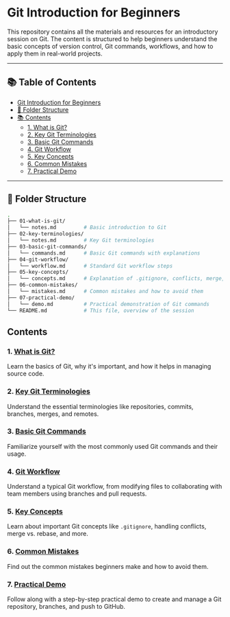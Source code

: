 # Git Introduction for Beginners

This repository contains all the materials and resources for an introductory session on Git. The content is structured to help beginners understand the basic concepts of version control, Git commands, workflows, and how to apply them in real-world projects.

---

## 📚 Table of Contents

- [Git Introduction for Beginners](#git-introduction-for-beginners)
- [📁 Folder Structure](#-folder-structure)
- [📚 Contents](#-contents)
  - [1. What is Git?](#1-what-is-git)
  - [2. Key Git Terminologies](#2-key-git-terminologies)
  - [3. Basic Git Commands](#3-basic-git-commands)
  - [4. Git Workflow](#4-git-workflow)
  - [5. Key Concepts](#5-key-concepts)
  - [6. Common Mistakes](#6-common-mistakes)
  - [7. Practical Demo](#7-practical-demo)

---

## 📁 Folder Structure

```bash
.
├── 01-what-is-git/
│   └── notes.md         # Basic introduction to Git
├── 02-key-terminologies/
│   └── notes.md         # Key Git terminologies
├── 03-basic-git-commands/
│   └── commands.md      # Basic Git commands with explanations
├── 04-git-workflow/
│   └── workflow.md      # Standard Git workflow steps
├── 05-key-concepts/
│   └── concepts.md      # Explanation of .gitignore, conflicts, merge, and rebase
├── 06-common-mistakes/
│   └── mistakes.md      # Common mistakes and how to avoid them
├── 07-practical-demo/
│   └── demo.md          # Practical demonstration of Git commands
└── README.md            # This file, overview of the session

```

## Contents

### 1. [What is Git?](01-what-is-git/notes.md)
Learn the basics of Git, why it's important, and how it helps in managing source code.

### 2. [Key Git Terminologies](02-key-terminologies/notes.md)
Understand the essential terminologies like repositories, commits, branches, merges, and remotes.

### 3. [Basic Git Commands](03-basic-git-commands/commands.md)
Familiarize yourself with the most commonly used Git commands and their usage.

### 4. [Git Workflow](04-git-workflow/workflow.md)
Understand a typical Git workflow, from modifying files to collaborating with team members using branches and pull requests.

### 5. [Key Concepts](05-key-concepts/concepts.md)
Learn about important Git concepts like `.gitignore`, handling conflicts, merge vs. rebase, and more.

### 6. [Common Mistakes](06-common-mistakes/mistakes.md)
Find out the common mistakes beginners make and how to avoid them.

### 7. [Practical Demo](07-practical-demo/demo.md)
Follow along with a step-by-step practical demo to create and manage a Git repository, branches, and push to GitHub.
